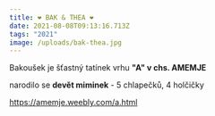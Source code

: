 ```yaml
---
title: ❤️ BAK & THEA ❤️
date: 2021-08-08T09:13:16.713Z
tags: "2021"
image: /uploads/bak-thea.jpg
---
```

Bakoušek je šťastný tatínek vrhu **"A" v chs. AMEMJE** 

narodilo se **devět miminek** - 5 chlapečků, 4 holčičky

https://amemje.weebly.com/a.html